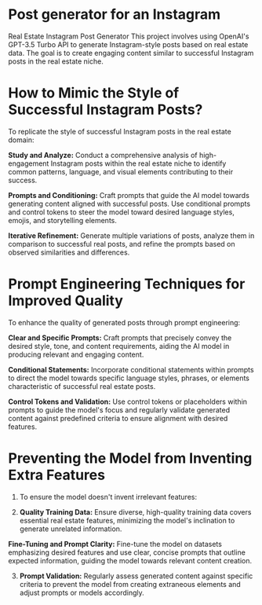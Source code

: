 
# Post generator for an Instagram
Real Estate Instagram Post Generator
This project involves using OpenAI's GPT-3.5 Turbo API to generate Instagram-style posts based on real estate data. The goal is to create engaging content similar to successful Instagram posts in the real estate niche.

# How to Mimic the Style of Successful Instagram Posts?
To replicate the style of successful Instagram posts in the real estate domain:

**Study and Analyze:** Conduct a comprehensive analysis of high-engagement Instagram posts within the real estate niche to identify common patterns, language, and visual elements contributing to their success.

**Prompts and Conditioning:** Craft prompts that guide the AI model towards generating content aligned with successful posts. Use conditional prompts and control tokens to steer the model toward desired language styles, emojis, and storytelling elements.

**Iterative Refinement:** Generate multiple variations of posts, analyze them in comparison to successful real posts, and refine the prompts based on observed similarities and differences.

# Prompt Engineering Techniques for Improved Quality
To enhance the quality of generated posts through prompt engineering:

**Clear and Specific Prompts:** Craft prompts that precisely convey the desired style, tone, and content requirements, aiding the AI model in producing relevant and engaging content.

**Conditional Statements:** Incorporate conditional statements within prompts to direct the model towards specific language styles, phrases, or elements characteristic of successful real estate posts.

**Control Tokens and Validation:** Use control tokens or placeholders within prompts to guide the model's focus and regularly validate generated content against predefined criteria to ensure alignment with desired features.

# Preventing the Model from Inventing Extra Features
1. To ensure the model doesn't invent irrelevant features:

2. **Quality Training Data:** Ensure diverse, high-quality training data covers essential real estate features, minimizing the model's inclination to generate unrelated information.

**Fine-Tuning and Prompt Clarity:** Fine-tune the model on datasets emphasizing desired features and use clear, concise prompts that outline expected information, guiding the model towards relevant content creation.

3. **Prompt Validation:** Regularly assess generated content against specific criteria to prevent the model from creating extraneous elements and adjust prompts or models accordingly.
